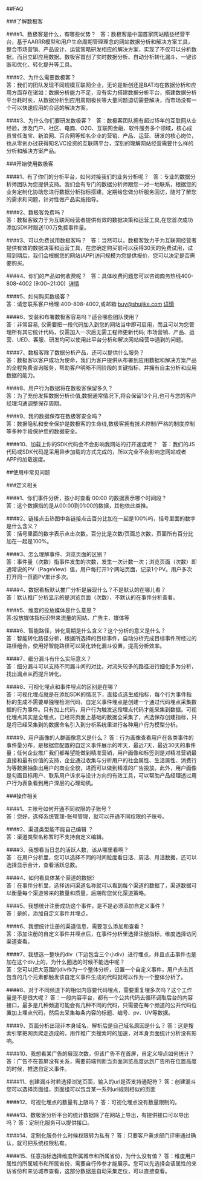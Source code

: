 ##FAQ  

###了解数极客  

####1、数极客是什么，有哪些优势？  
答：数极客是中国首家网站精益经营平台，基于AARRR模型和用户生命周期管理理念的网站数据分析和解决方案工具，整合市场营销、产品设计、运营策略研发相应的解决方案，实现了不仅可以分析数据，而且立即应用数据。数极客首创了实时数据分析、自动分析转化漏斗、一键诊断和优化、转化提升等工具。  

####2、为什么需要数极客？  
答：我们的团队发现不同规模互联网企业，无论是新创还是BAT均在数据分析和应用方面存在诸如：数据分析能力不足，没有实力搭建数据分析平台，搭建数据分析平台耗时长，从数据分析到应用周期极长等大量问题迫切需要解决，而市场没有一个可以快速应用的合适的解决方案。  

####3、为什么你们要研发数极客？  
答：数极客团队拥有超过15年的互联网从业经验，涉及门户、社区、电商、O2O、互联网金融、软件服务多个领域，核心成员曾任淘宝、新浪网、百合网等知名企业的营销、产品、运营、研发的核心岗位，也从零创办过获得知名VC投资的互联网平台，深刻的理解网站经营需要什么样的分析和解决方案产品。  

###开始使用数极客  

####1、有了你们的分析平台，如何对接我们的业务分析呢？  
答：专业的数据分析师团队为您提供支持。我们会有专门的数据分析师跟您一对一地联系，根据您的业务定制化协助您进行数据分析指标搭建，定期给您做分析服务回访，随时了解您的需求和问题，针对性做产品实施指导。  

####2、数极客免费吗？  
答：数极客致力于为互联网经营者提供有效的数据决策和运营工具,在您首次成功添加SDK时赠送100万免费事件量。  

####3、可以免费试用数极客吗？  
答：当然可以，数极客致力于为互联网经营者提供有效的数据决策和运营工具，在您确定购买前可以获得30天的免费试用，试用到期后，我们会根据您的网站(APP)访问规模为您提供报价，您可以决定是否需要购买。  

####4、你们的产品如何收费呢？  
答：具体收费问题您可以咨询商务热线400-808-4002 (9:00~21:00)  [详情](http://www.shujike.com/contactus.html)  

####5、如何购买数极客？  
答：请您联系客户经理:400-808-4002,或邮箱:buy@shujike.com  [详情](http://www.shujike.com/contactus.html)  
  
####6、安装和布署数极客容易吗？适合哪些团队使用？  
答：非常容易, 仅需要把一段代码加入到您的网站当中即可启用，而且可以为您管理所有其它统计代码，仅需加入一次后无需工程师更新代码; 市场营销、产品、运营、UED、客服、研发均可以使用此平台分析和解决网站经营中遇到的问题。  

####7、数极客除了数据分析产品，还可以提供什么服务？  
答：数极客以客户成功为使命，我们为客户提供从布署到应用数据和解决方案产品的全程免费咨询服务，帮助客户明晰不同阶段的关键指标，并拥有自主分析和应用数据的能力。  

####8、用户行为数据将在数极客保留多久？  
答：为了充份发挥数据分析价值,数据通常情况下,将会保留13个月,也可与您的客户经理沟通调整保存周期。  

####9、我的数据保存在数极客安全吗？    
答：数据隐私和安全保护是数极客的生命线,数极客拥有技术控制/严格的制度控制等多种手段保护您的数据安全。  

####10、加载上你的SDK代码会不会影响我网站的打开速度呢？  
答：我们的JS代码或SDK代码是采用异步加载的方式完成的，所以完全不会影响您网站或者APP的加载速度。  

##使用中常见问题    

###定义相关  

####1、你们事件分析，按小时查看 00:00 的数据表示哪个时间段？  
答：这个数据指的是从00:00到01:00的数据，其他依此类推。  

####2、链接点击热图中各链接点击百分比加在一起是100%吗，括号里面的数字是什么含义？  
答：括号里面的数字表示点击次数，百分比是次数/页面总次数，页面所有百分比加在一起是100%。  

####3、怎么理解事件、浏览页面的区别？  
答：事件量（次数）指事件发生的次数，发生一次计数一次；浏览页面（次数）即通常说的PV（PageView）值，用户每打开1个网站页面，记录1个PV。用户多次打开同一页面PV累计多次。  

####4、数据看板默认推广分析是展现什么？不是默认的在哪儿看？  
答：默认推广分析显示的是浏览页面（次数），不默认的在事件分析查看。  

####5、维度的投放媒体是什么意思？  
答:投放媒体指标识带来流量的网站、广告主、媒体等  

####6、智能路径，转化周期是什么含义？这个分析的意义是什么？  
答：智能转化路径分析，根据所选择的目标事件，自动分析完成目标事件所经过的路径组合，使用好智能路径可以简化转化漏斗设置，提高分析效率。  

####7、细分漏斗有什么实际意义？  
答：细分漏斗可以支持不同漏斗间的对比，对流失较多的路径进行细化多为分析，找出漏点从而提升转化。  

####8、可视化埋点和事件埋点的区别是在哪？  
答：可视化埋点就是在添加SDK的情况下，直接点选生成指标，每个行为事件指标的生成不需要单独埋检测代码，自定义事件埋点是创建一个通过代码埋点采集数据的行为事件。只有加上代码，用户行为触发这段埋点代码才能采集到数据。可视化埋点其实是全埋点，已经将页面上基础的数据全采集了，点选保存创建指标，只是将已经采集到的数据命名引入到分析系统里进行各种用户行为模型分析。  

####9、用户画像的人群画像意义是什么？
答：行为画像查看用户在各类事件的事件量分布，是根据您配置的自定义事件展示的昨天，最近7天，最近30天的事件量；任何企业推广我们都希望能做到精准营销，用户画像和标签则是对精准营销最直接和最有价值的支持，企业通过收集与分析用户的社会属性、生活属性、消费行为等数据抽象出用户的商业全貌，进而可以做到精准的广告投放。此外，用户画像是勾画目标用户、联系用户诉求与设计方向的有效工具，可以帮助产品经理透过用户行为表象看到用户深层的心理动机。

###操作相关  

####1、主账号如何开通不同权限的子账号？  
答：您好，选择系统管理-账号管理，就可以开通不同权限的子账号。  

####2、渠道类型能不能自己编辑 ？  
答：渠道类型名称暂时不支持自定义编辑。  

####3、我想看当日总的活跃人数，该从哪里看啊？  
答：在用户分析里，您可以选择不同的时间粒度看日活、周活、月活数据，还可以选择显示合计，查看活跃总数。  

####4、如何看具体某个渠道的数据?  
答：在事件分析里，选择访问渠道名称就可以看到每个渠道的数据了，渠道数据可以衡量每个渠道带来的数量和质量，后期帮您优化渠道策略。  

####5、我想统计注册成功这个事件，是不是必须添加自定义事件？  
答：是的，添加自定义事件并埋点。  

####6、我想统计注册的渠道信息，需要怎么添加和查看？  
答：添加注册的自定义事件并埋点后，在事件分析里选择注册指标，维度选择访问渠道查看。  

####7、我想选一整块的div（下边包含三个小div）进行埋点，并且点击事件也是加在这个div上的，为什么圈选的时候不能选中呢？  
答：您可以把大范围的div作为一个整体分析，设置一个自定义事件，用户点击其包含的几个元素都触发该自定义事件生成的代码就可以作为一个整体分析了。  

####8、对于不同频道下的相似内容要代码埋点，需要重复埋多次吗？这个工作量是不是很大呢？
答：一般内容平台，都有一个公共代码去循环调取后台的内容接口，最多是几种频道可能会有几种不同的代码，只需要在每个频道的公共代码位置加上埋点代码，然后去采集每条内容的标题、编号、pv、UV等数据。

####9、页面分析出现非本身域名，解析后是自己域名原因是什么？
答：这是搜索引擎把网页爬走造成的，用作推广页搜索时的加速，对本身页面统计分析没有影响。

####10、我想看某广告的展现次数，但该广告不在首屏，自定义埋点如何统计？
答：广告不在首屏没有关系，需要前端判断当页面浏览高度达到广告所在位置高度的时候，推送自定义事件。

####11、创建漏斗时若选择浏览页面，输入的url是否支持通配符？
答：创建漏斗您可以选择页面组，页面组可以包含某一系列url规则相似的页面

####12、可视化埋点的数量有上限吗？
答：可视化埋点没有数量限制的。

####13、数极客分析平台的统计数据除了在网站上导出，有提供接口可以导出吗？
答：定制化服务可以提供接口。

####14、定制化服务什么时候权限转为私有？
答：只要客户需求部门评审通过确认，就可把系统权限私有。

####15、任意指标选择维度所属城市和所属省份，为什么没有值？
答：维度用户属性的所属城市和所属省份，需要自行传参才能展示。您可以先选择会话属性的来访省份和来访城市查看，这部分数据是自动采集定位，可以直接查看。



